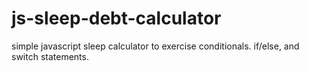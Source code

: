 # js-sleep-debt-calculator
simple javascript sleep calculator to exercise conditionals. if/else, and switch statements. 
